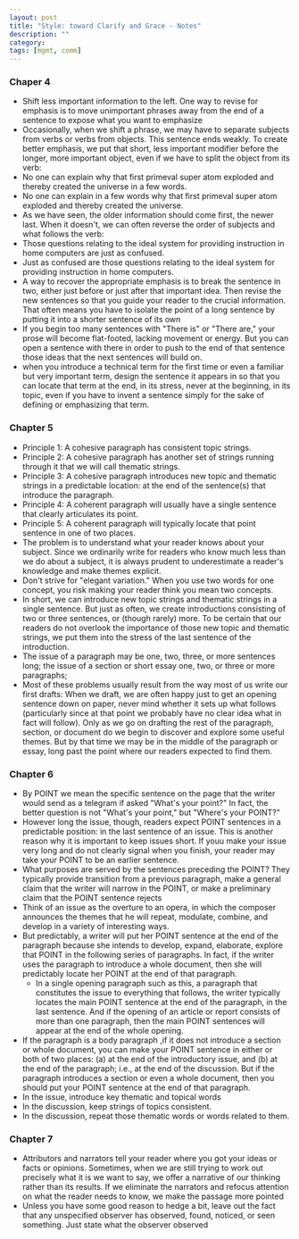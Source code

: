 ```yaml
---
layout: post
title: "Style: toward Clarify and Grace - Notes"
description: ""
category: 
tags: [mgmt, comm]
--- 
```



### Chaper 4

* Shift less important information to the left. One way to revise for emphasis is to move unimportant phrases away from the end of a sentence to expose what you want to emphasize
* Occasionally, when we shift a phrase, we may have to separate subjects from verbs or verbs from objects. This sentence ends weakly. To create better emphasis, we put that short, less important modifier before the longer, more important object, even if we have to split the object from its verb:
 * No one can explain why that first primeval super atom exploded and thereby created the universe in a few words. 
 * No one can explain in a few words why that first primeval super­ atom exploded and thereby created the universe. 
* As we have seen, the older information should come first, the newer last. When it doesn't, we can often reverse the order of subjects and what follows the verb: 
 * Those questions relating to the ideal system for providing instruction in home computers are just as confused. 
 * Just as confused are those questions relating to the ideal system for providing instruction in home computers. 
* A way to recover the appropriate emphasis is to break the sentence in two, either just before or just after that important idea. Then revise the new sentences so that you guide your reader to the crucial information. That often means you have to isolate the point of a long sentence by putting it into a shorter sentence of its own
* If you begin too many sentences with "There is" or "There are," your prose will become flat-footed, lacking movement or energy. But you can open a sentence with there in order to push to the end of that sentence those ideas that the next sentences will build on. 
* when you introduce a technical term for the first time or even a familiar but very important term, design the sentence it appears in so that you can locate that term at the end, in its stress, never at the beginning, in its topic, even if you have to invent a sentence simply for the sake of defining or emphasizing that term.


### Chapter 5

* Principle 1: A cohesive paragraph has consistent topic strings. 
* Principle 2: A cohesive paragraph has another set of strings running through it that we will call thematic strings. 
* Principle 3: A cohesive paragraph introduces new topic and thematic strings in a predictable location: at the end of 
the sentence(s) that introduce the paragraph. 
* Principle 4: A coherent paragraph will usually have a single sentence that clearly articulates its point.
* Principle 5: A coherent paragraph will typically locate that point sentence in one of two places. 
* The problem is to understand what your reader knows about your subject. Since we ordinarily write for readers who know much less than we do about a subject, it is always prudent to underestimate a reader's knowledge and make themes explicit. 
* Don't strive for "elegant variation." When you use two words for one concept, you risk making your reader think you mean two concepts. 
* In short, we can introduce new topic strings and thematic strings in a single sentence. But just as often, we create introductions consisting of two or three sentences, or (though rarely) more. To be certain that our readers do not overlook the importance of those new topic and thematic strings, we put them into the stress of the last sentence of the introduction. 
* The issue of a paragraph may be one, two, three, or more sentences long; the issue of a section or short essay one, two, or three or more paragraphs; 
* Most of these problems usually result from the way most of us write our first drafts: When we draft, we are often happy just to get an opening sentence down on paper, never mind whether it sets up what follows (particularly since at that point we probably have no clear idea what in fact will follow). Only as we go on drafting the rest of the paragraph, section, or document do we begin to discover and explore some useful themes. But by that time we may be in the middle of the paragraph or essay, long past the point where our readers expected to find them.

### Chapter 6

* By POINT we mean the specific sentence on the page that the writer would send as a telegram if asked "What's your point?" In fact, the better question is not "What's your point," but "Where's your POINT?"
* However long the issue, though, readers expect POINT sentences in a predictable position: in the last sentence of an issue. This is another reason why it is important to keep issues short. If youu make your issue very long and do not clearly signal when you finish, your reader may take your POINT to be an earlier sentence. 
* What purposes are served by the sentences preceding the POINT? They typically provide transition from a previous paragraph, make a general claim that the writer will narrow in the POINT, or make a preliminary claim that the POINT sentence rejects
* Think of an issue as the overture to an opera, in which the composer announces the themes that he will repeat, modulate, combine, and develop in a variety of interesting ways. 
* But predictably, a writer will put her POINT sentence at the end of the paragraph because she intends to develop, expand, elaborate, explore that POINT in the following series of paragraphs. In fact, if the writer uses the paragraph to introduce a whole document, then she will predictably locate her POINT at the end of that paragraph. 
  * In a single opening paragraph such as this, a paragraph that constitutes the issue to everything that follows, the writer typically locates the main POINT sentence at the end of the paragraph, in the last sentence. And if the opening of an article or report consists of more than one paragraph, then the main POINT sentences will appear at the end of the whole opening. 
* If the paragraph is a body paragraph ,if it does not introduce a section or whole document, you can make your POINT sentence in either or both of two places: (a) at the end of the introductory issue, and (b) at the end of the paragraph; i.e., at the end of the discussion. But if the paragraph introduces a section or even a whole document, then you should put your POINT sentence at the end of that paragraph. 
* In the issue, introduce key thematic and topical words 
* In the discussion, keep strings of topics consistent.
* In the discussion, repeat those thematic words or words related to them.

### Chapter 7

* Attributors and narrators tell your reader where you got your ideas or facts or opinions. Sometimes, when we are still trying to work out precisely what it is we want to say, we offer a narrative of our thinking rather than its results. If we eliminate the narrators and refocus attention on what the reader needs to know, we make the passage more pointed 
* Unless you have some good reason to hedge a bit, leave out the fact that any unspecified observer has observed, found, noticed, or seen something. Just state what the observer observed

